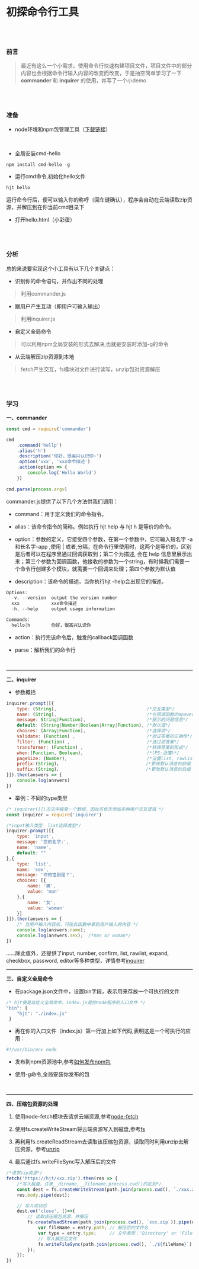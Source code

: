 # 初探命令行工具

</br>
</br>

### 前言
> 最近有这么一个小需求，使用命令行快速构建项目文件，项目文件中的部分内容也会根据命令行输入内容的改变而改变，于是抽空简单学习了一下 **commander** 和 **inquirer** 的使用，并写了一个小demo

</br>
</br>

### 准备
- node环境和npm包管理工具（[下载链接](https://nodejs.org/zh-cn/download/)）
</br>

- 全局安装cmd-hello
```javascript
npm install cmd-hello -g
```

- 运行cmd命令,初始化hello文件
```javascript
hjt hello
```
运行命令行后，便可以输入你的称呼（回车键确认），程序会自动在云端读取zip资源，并解压到在你当前cmd目录下

- 打开hello.html（小彩蛋）

</br>
</br>


### 分析
总的来说要实现这个小工具有以下几个关键点：

- 识别你的命令语句，并作出不同的处理
> 利用commander.js

- 跟用户产生互动（即用户可输入输出）
> 利用inquirer.js

- 自定义全局命令
> 可以利用npm全局安装的形式去解决,也就是安装时添加-g的命令

- 从云端解压zip资源到本地
> fetch产生交互，fs模块对文件进行读写，unzip包对资源解压
</br>
</br>


### 学习
**一、commander**
```javascript
const cmd = require('commander')

cmd
    .command('hellp')
    .alias('h')
    .description('你好，很高兴认识你~')
    .option('xxx', 'xxx命令描述')
    .action(option => {
        console.log('Hello World')
    })
    
cmd.parse(process.argv)
```
commander.js提供了以下几个方法供我们调用：

- command：用于定义我们的命令指令。

- alias：该命令指令的简称。例如执行 hjt help 与 hjt h 是等价的命令。

- option：参数的定义，它接受四个参数，在第一个参数中，它可输入短名字 -a和长名字–app ,使用 | 或者,分隔，在命令行里使用时，这两个是等价的，区别是后者可以在程序里通过回调获取到；第二个为描述, 会在 help 信息里展示出来；第三个参数为回调函数，他接收的参数为一个string，有时候我们需要一个命令行创建多个模块，就需要一个回调来处理；第四个参数为默认值

- description：该命令的描述，当你执行hjt -help会出现它的描述。

```javascript
Options:
  -v, --version  output the version number
  xxx            xxx命令描述
  -h, --help     output usage information

Commands:
  hello|h        你好，很高兴认识你
```

- action：执行完该命令后，触发的callback回调函数

- parse：解析我们的命令行
</br>

---

**二、inquirer**

- 参数概括

```javascript
inquirer.prompt([{
    type: (String),                                  /*交互类型*/
    name: (String),                                  /*在回调函数的answers，可拿到该值*/
    message: String|Function),                       /*提示的问题信息*/
    default: (String|Number|Boolean|Array|Function), /*默认值*/
    choices: (Array|Function),                       /*选择项*/
    validate: (Function) ,                           /*验证答案的正确性*/
    filter: (Function) ,                             /*选过滤答案*/
    transformer: (Function) ,                        /*转换答案的形式*/
    when:(Function, Boolean),                        /*(PS:没懂)*/
    pageSize: (Number),                              /*设置list, rawList, expand 和 checkbox的页数*/
    prefix:(String)，                                /*更改默认消息的前缀（PS：没懂）*/
    suffix:(String)，                                /*更改默认消息的后缀（PS：没懂）*/
}]).then(answers => {
    console.log(answers)
})
```


- 举例：不同的type类型

```javascript
/* inquirer([])方法中接受一个数组，因此可依次添加多种用户交互逻辑 */
const inquirer = require('inquirer')

/*input输入类型  list选择类型*/
inquirer.prompt([{
    type: 'input',
    message: '您的名字:',
    name: 'name',
    default: ""
},{
    type: 'list',
    name: 'sex',
    message: '你的性别是？',
    choices: [{
        name: '男',
        value: 'man'
    },{
        name: '女',
        value: 'woman'
    }]
}]).then(answers => {
	/* 当用户输入内容后，可在此函数中拿到用户输入的内容 */
	console.log(answers.name);
    console.log(answers.sex);  /*man or woman*/
})
```
......除此值外，还提供了input, number, confirm, list, rawlist, expand, checkbox, password, editor等多种类型，详情参考[inquirer](https://github.com/SBoudrias/Inquirer.js)
</br>

---

**三、自定义全局命令**

- 在package.json文件中，设置bin字段，表示用来存放一个可执行的文件

```javascript
/* hjt便是自定义全局命令，index.js是你node程序的入口文件 */
"bin": {
    "hjt": "./index.js"
 }
```

- 再在你的入口文件（index.js）第一行加上如下代码,表明这是一个可执行的应用：

```javascript
#!/usr/bin/env node
```

- 发布到npm资源池中,参考[如何发布npm包](https://github.com/chiwent/blog/issues/5)

- 使用-g命令,全局安装你发布的包
</br>

---

**四、压缩包资源的处理**

1. 使用node-fetch模块去请求云端资源,参考[node-fetch](https://www.npmjs.com/package/node-fetch)

2. 使用fs.createWriteStream将云端资源写入到磁盘,参考[fs](http://nodejs.cn/api/fs.html)

3. 再利用fs.createReadStream去读取该压缩包资源，读取同时利用unzip去解压资源，参考[unzip](https://www.npmjs.com/package/unzip)

4. 最后通过fs.writeFileSync写入解压后的文件
```javascript
/*请求zip资源*/
fetch('https://hjt/xxx.zip').then(res => {
	/*写入磁盘，注意__dirname,__filename,process.cwd()的区别*/
    const dest = fs.createWriteStream(path.join(process.cwd(), `./xxx.zip`));
    res.body.pipe(dest);

    // 写入成功后
    dest.on('close', ()=>{
        // 读取该压缩包资源，并解压
        fs.createReadStream(path.join(process.cwd(), `xxx.zip`)).pipe(unzip.Parse()).on('entry',  (entry)=>{
            var fileName = entry.path; // 解压后的文件名
            var type = entry.type;     // 文件类型：'Directory' or 'File';
            // 写入解压后文件
            fs.writeFileSync(path.join(process.cwd(), `./${fileName}`), content);
        });
    });
})
```